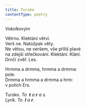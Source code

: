 ```yaml
---
title: Tursko
contentType: poetry
---
```


<section>

_Vokolkovým_

Větrno. Klektání větví.  
Verš ne. Natožpak věty.  
Ne větou, ne veršem, vše příliš plavé  
na zdejší střečkování. Klektání. Klání.  
Drnčí zvěř. Les.

Hrmma a drmma, hrmma a drmma:  
pole.  
Drmma a hrmma a drmma a hrm:  
v polích Ers.

Tursko. _To_  **_t_** _a_ **_r_** _a s.  
_Lyrik. _To_  **_l_** _a_ **_r_**_._

</section>
